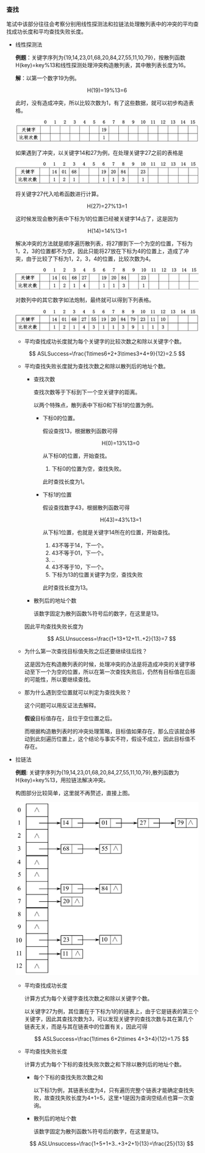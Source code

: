 ### 查找

笔试中该部分往往会考察分别用线性探测法和拉链法处理散列表中的冲突的平均查找成功长度和平均查找失败长度。

- 线性探测法

  **例题**：关键字序列为{19,14,23,01,68,20,84,27,55,11,10,79}，按散列函数H(key)=key%13和线性探测处理沖突构造散列表，其中散列表长度为16。

  **解**：以第一个数字19为例。

  <p align="center">H(19)=19%13=6</p>
  
  
  此时，没有造成冲突，所以比较次数为1，有了这些数据，就可以初步构造表格。
  
  <p align="center"><img src="https://raw.githubusercontent.com/DoubleYellowIce/AndroidTechArticlesStorage/master/imgs/image-20220814134826320.png"></img></p>
  
  如果遇到了冲突，以关键字14和27为例，在处理关键字27之前的表格是
  
  <p align="center"><img src="https://raw.githubusercontent.com/DoubleYellowIce/AndroidTechArticlesStorage/master/imgs/image-20220814141538627.png"></img></p>
  
  将关键字27代入哈希函数进行计算。
  
  <p align="center">H(27)=27%13=1</p>
  
  这时候发现会散列表中下标为1的位置已经被关键字14占了，这是因为
  
  <p align="center">H(14)=14%13=1</p>
  

  解决冲突的方法就是顺序遍历散列表，将27挪到下一个为空的位置，下标为1，2，3的位置都不为空，因此只能将27放在下标为4的位置上，造成了冲突，由于比较了下标为1，2，3，4的位置，比较次数为4。

  <p align="center"><img src="https://raw.githubusercontent.com/DoubleYellowIce/AndroidTechArticlesStorage/master/imgs/image-20220814142204488.png"></img></p>
  
  对数列中的其它数字如法炮制，最终就可以得到下列表格。
  
  <p align="center"><img src="https://raw.githubusercontent.com/DoubleYellowIce/AndroidTechArticlesStorage/master/imgs/image-20220814135041743.png"></img></p>

  - 平均查找成功长度就为每个关键字的比较次数之和除以关键字个数。

    

  $$
  ASLSuccess=\frac{1\times6+2+3\times3+4+9}{12}=2.5
  $$

  

  - 平均查找失败长度就为查找次数之和除以散列后的地址个数。

    - 查找次数
  
      查找次数等于下标到下一个空关键字的距离。

      以两个特殊点，散列表中下标0和下标1的位置为例。

      - 下标0的位置。

        假设查找13，根据散列函数可得

        <p align="center">H(0)=13%13=0</p>
        
        
        从下标0的位置，开始查找。
        
        1. 下标0的位置为空，查找失败。
        
        此时查找长度为1。
        
      - 下标1的位置
      
        假设查找数字43，根据散列函数可得
      
        <p align="center">H(43)=43%13=1</p>
        
        
        从下标1位置，也就是关键字14所在的位置，开始查找。
        
        1. 43不等于14，下一个。
        2. 43不等于01，下一个。
        3. ..
        4. 43不等于10，下一个。
        5. 下标为13的位置关键字为空，查找失败
        
        此时查找长度为13。
      
    - 散列后的地址个数
    
      该数字固定为散列函数%符号后的数字，在这里是13。

    因此平均查找失败长度为

    
    $$
    ASLUnsuccess=\frac{1+13+12+11..+2}{13}=7
    $$
    
  - 为什么第一次查找目标值失败之后还要继续往后找？
  
    这是因为在构造散列表的时候，处理冲突的办法是将造成冲突的关键字移动至下一个为空的位置，所以在第一次查找失败后，仍然有目标值在后面的可能性，所以要继续查找。
  
  - 那为什么遇到空位置就可以判定为查找失败？
  
    这个问题可以用反证法去解释。
  
    **假设**目标值存在，且位于空位置之后。
  
    而根据构造散列表时的冲突处理策略，目标值如果存在，那么应该就会移动到此刻遍历位置上，这个结论与事实不符，假设不成立，因此目标值不存在。

- 拉链法

  **例题**: 关键字序列为{19,14,23,01,68,20,84,27,55,11,10,79},散列函数为H(key)=key%13，用拉链法解决冲突。

  构图部分比较简单，这里就不再赘述，直接上图。

  <p align="center"><img src="https://raw.githubusercontent.com/DoubleYellowIce/AndroidTechArticlesStorage/master/imgs/image-20220816152717199.png"></img></p>

  - 平均查找成功长度

    计算方式为每个关键字查找次数之和除以关键字个数。

    以关键字27为例，其位置在于下标为1的的链表上，由于它是链表的第三个关键字，因此其查找次数为3，可以发现关键字的查找次数与其在第几个链表无关，而是与其在链表中的位置有关，因此可得

    
    $$
    ASLSuccess=\frac{1\times 6+2\times 4+3+4}{12}=1.75
    $$
    

  - 平均查找失败长度

    计算方式为每个下标的查找失败次数之和下除以散列后的地址个数。

    - 每个下标的查找失败次数之和

      以下标1为例，其链表长度为4，只有遍历完整个链表才能确定查找失败，故查找失败长度为4+1=5，这里+1是因为查询空结点也算一次查询。

    - 散列后的地址个数

      该数字固定为散列函数%符号后的数字，在这里是13。

    $$
    ASLUnsuccess=\frac{1+5+1+3..+3+2+1}{13}=\frac{25}{13}
    $$

    
